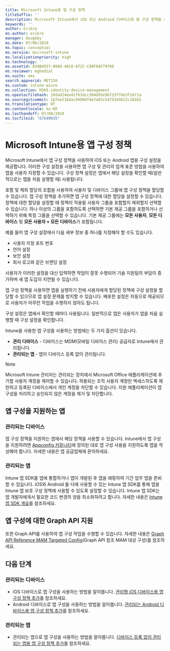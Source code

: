 ```yaml
---
title: Microsoft Intune용 앱 구성 정책
titleSuffix: ''
description: Microsoft Intune에서 iOS 또는 Android 디바이스에 앱 구성 정책을 사용하는 방법을 알아봅니다.
keywords: ''
author: Erikre
ms.author: erikre
manager: dougeby
ms.date: 07/08/2019
ms.topic: conceptual
ms.service: microsoft-intune
ms.localizationpriority: high
ms.technology: ''
ms.assetid: 834B4557-80A9-48C0-A72C-C98F6AF79708
ms.reviewer: mghadial
ms.suite: ems
search.appverid: MET150
ms.custom: intune-azure
ms.collection: M365-identity-device-management
ms.openlocfilehash: 10dad24ee41f63dcc304d95e9b733f7de3f1b71a
ms.sourcegitcommit: 1b7ee2164ac9490df4efa83c5479344622c181b5
ms.translationtype: HT
ms.contentlocale: ko-KR
ms.lasthandoff: 07/08/2019
ms.locfileid: "67649035"
---
```

# <a name="app-configuration-policies-for-microsoft-intune"></a>Microsoft Intune용 앱 구성 정책

Microsoft Intune에서 앱 구성 정책을 사용하여 iOS 또는 Android 앱용 구성 설정을 제공합니다. 이러한 구성 설정을 사용하면 앱 구성 및 관리의 업계 표준 방법을 사용하여 앱을 사용자 지정할 수 있습니다. 구성 정책 설정은 앱에서 해당 설정을 확인할 때(일반적으로는 앱을 처음 실행할 때) 사용됩니다.

포함 및 제외 할당의 조합을 사용하여 사용자 및 디바이스 그룹에 앱 구성 정책을 할당할 수 있습니다. 앱 구성 정책을 추가하면 앱 구성 정책에 대한 할당을 설정할 수 있습니다. 정책에 대한 할당을 설정할 때 정책이 적용될 사용자 그룹을 포함할지 제외할지 선택할 수 있습니다. 하나 이상의 그룹을 포함하도록 선택하면 기본 제공 그룹을 포함하거나 선택하기 위해 특정 그룹을 선택할 수 있습니다. 기본 제공 그룹에는 **모든 사용자**, **모든 디바이스** 및 **모든 사용자 + 모든 디바이스**가 포함됩니다.

예를 들어 앱 구성 설정에서 다음 세부 정보 중 하나를 지정해야 할 수도 있습니다.

- 사용자 지정 포트 번호
- 언어 설정
- 보안 설정
- 회사 로고와 같은 브랜딩 설정

사용자가 이러한 설정을 대신 입력하면 작업이 잘못 수행되어 기술 지원팀의 부담이 증가하며 새 앱 도입이 지연될 수 있습니다.

앱 구성 정책을 사용하면 앱을 실행하기 전에 사용자에게 할당된 정책에 구성 설정을 할당할 수 있으므로 앱 설정 문제를 방지할 수 있습니다. 배포한 설정은 자동으로 제공되므로 사용자가 아무런 작업을 수행하지 않아도 됩니다.

구성 설정은 앱에서 확인할 때마다 사용됩니다. 일반적으로 앱은 사용자가 앱을 처음 실행할 때 구성 설정을 확인합니다.

Intune을 사용한 앱 구성을 사용하는 방법에는 두 가지 옵션이 있습니다.
 - **관리 디바이스** - 디바이스는 MDM(모바일 디바이스 관리) 공급자로 Intune에서 관리됩니다.
 - **관리되는 앱** - 앱이 디바이스 등록 없이 관리됩니다.

> [!NOTE]
> Microsoft Intune 관리자는 관리되는 장치에서 Microsoft Office 애플리케이션에 추가할 사용자 계정을 제어할 수 있습니다. 허용되는 조직 사용자 계정만 액세스하도록 제한하고 등록된 디바이스에서 개인 계정을 차단할 수 있습니다. 지원 애플리케이션이 앱 구성을 처리하고 승인되지 않은 계정을 제거 및 차단합니다.

## <a name="apps-that-support-app-configuration"></a>앱 구성을 지원하는 앱

### <a name="managed-devices"></a>관리되는 디바이스
앱 구성 정책을 지원하는 앱에서 해당 정책을 사용할 수 있습니다. Intune에서 앱 구성을 지원하려면 [Appconfig 커뮤니티](https://www.appconfig.org/members)에 정의된 대로 앱 구성 사용을 지원하도록 앱을 작성해야 합니다. 자세한 내용은 앱 공급업체에 문의하세요.

### <a name="managed-apps"></a>관리되는 앱
Intune 앱 SDK를 앱에 통합하거나 앱이 개발된 후 앱을 래핑하여 기간 업무 앱을 준비할 수 있습니다. iOS와 Android 둘 다에 사용할 수 있는 Intune 앱 SDK를 통해 앱을 Intune 앱 보호 구성 정책에 사용할 수 있도록 설정할 수 있습니다. Intune 앱 SDK는 앱 개발자에게서 필요한 코드 변경의 양을 최소화하려고 합니다. 자세한 내용은 [Intune 앱 SDK 개요](app-sdk.md)를 참조하세요.

## <a name="graph-api-support-for-app-configuration"></a>앱 구성에 대한 Graph API 지원

또한 Graph API를 사용하여 앱 구성 작업을 수행할 수 있습니다. 자세한 내용은 [Graph API Reference MAM Targeted Config](https://graph.microsoft.io/docs/api-reference/beta/api/intune_mam_targetedmanagedappconfiguration_create)(Graph API 참조 MAM 대상 구성)를 참조하세요.

## <a name="next-steps"></a>다음 단계

### <a name="managed-devices"></a>관리되는 디바이스

 - iOS 디바이스로 앱 구성을 사용하는 방법을 알아봅니다.  [관리형 iOS 디바이스용 앱 구성 정책 추가](app-configuration-policies-use-ios.md)를 참조하세요.
 - Android 디바이스로 앱 구성을 사용하는 방법을 알아봅니다.  [관리되는 Android 디바이스용 앱 구성 정책 추가](app-configuration-policies-use-android.md)를 참조하세요.

### <a name="managed-apps"></a>관리되는 앱

 - 관리되는 앱으로 앱 구성을 사용하는 방법을 알아봅니다. [디바이스 등록 없이 관리되는 앱용 앱 구성 정책 추가](app-configuration-policies-managed-app.md)를 참조하세요.
